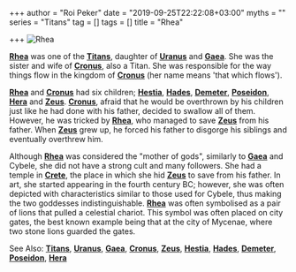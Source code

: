 +++
author = "Roi Peker"
date = "2019-09-25T22:22:08+03:00"
myths = ""
series = "Titans"
tag = []
tags = []
title = "Rhea"

+++
![Rhea](https://www.greekmythology.com/images/mythology/rhea_image_16.jpg)

[**Rhea**](https://www.greekmythology.com/Titans/Rhea/rhea.html "Rhea") was one of the [**Titans**](https://www.greekmythology.com/Titans/titans.html "Titans"), daughter of [**Uranus**](https://www.greekmythology.com/Other_Gods/Uranus/uranus.html "Uranus") and [**Gaea**](https://www.greekmythology.com/Other_Gods/Gaea/gaea.html "Gaea"). She was the sister and wife of [**Cronus**](https://www.greekmythology.com/Titans/Cronus/cronus.html "Cronus"), also a Titan. She was responsible for the way things flow in the kingdom of [**Cronus**](https://www.greekmythology.com/Titans/Cronus/cronus.html "Cronus") (her name means 'that which flows').

[**Rhea**](https://www.greekmythology.com/Titans/Rhea/rhea.html "Rhea") and [**Cronus**](https://www.greekmythology.com/Titans/Cronus/cronus.html "Cronus") had six children; [**Hestia**](https://www.greekmythology.com/Olympians/Hestia/hestia.html "Hestia"), [**Hades**](https://www.greekmythology.com/Olympians/Hades/hades.html "Hades"), [**Demeter**](https://www.greekmythology.com/Other_Gods/Demeter/demeter.html "Demeter"), [**Poseidon**](https://www.greekmythology.com/Olympians/Poseidon/poseidon.html "Poseidon"), [**Hera**](https://www.greekmythology.com/Olympians/Hera/hera.html "Hera") and [**Zeus**](https://www.greekmythology.com/Olympians/Zeus/zeus.html "Zeus"). [**Cronus**](https://www.greekmythology.com/Titans/Cronus/cronus.html "Cronus"), afraid that he would be overthrown by his children just like he had done with his father, decided to swallow all of them. However, he was tricked by [**Rhea**](https://www.greekmythology.com/Titans/Rhea/rhea.html "Rhea"), who managed to save [**Zeus**](https://www.greekmythology.com/Olympians/Zeus/zeus.html "Zeus") from his father. When [**Zeus**](https://www.greekmythology.com/Olympians/Zeus/zeus.html "Zeus") grew up, he forced his father to disgorge his siblings and eventually overthrew him.

Although [**Rhea**](https://www.greekmythology.com/Titans/Rhea/rhea.html "Rhea") was considered the "mother of gods", similarly to [**Gaea**](https://www.greekmythology.com/Other_Gods/Gaea/gaea.html "Gaea") and Cybele, she did not have a strong cult and many followers. She had a temple in [**Crete**](https://www.greekmythology.com/Myths/Places/Crete/crete.html "Crete"), the place in which she hid [**Zeus**](https://www.greekmythology.com/Olympians/Zeus/zeus.html "Zeus") to save from his father. In art, she started appearing in the fourth century BC; however, she was often depicted with characteristics similar to those used for Cybele, thus making the two goddesses indistinguishable. [**Rhea**](https://www.greekmythology.com/Titans/Rhea/rhea.html "Rhea") was often symbolised as a pair of lions that pulled a celestial chariot. This symbol was often placed on city gates, the best known example being that at the city of Mycenae, where two stone lions guarded the gates.

See Also: [**Titans**](https://www.greekmythology.com/Titans/titans.html "Titans"), [**Uranus**](https://www.greekmythology.com/Other_Gods/Uranus/uranus.html "Uranus"), [**Gaea**](https://www.greekmythology.com/Other_Gods/Gaea/gaea.html "Gaea"), [**Cronus**](https://www.greekmythology.com/Titans/Cronus/cronus.html "Cronus"), [**Zeus**](https://www.greekmythology.com/Olympians/Zeus/zeus.html "Zeus"), [**Hestia**](https://www.greekmythology.com/Olympians/Hestia/hestia.html "Hestia"), [**Hades**](https://www.greekmythology.com/Olympians/Hades/hades.html "Hades"), [**Demeter**](https://www.greekmythology.com/Other_Gods/Demeter/demeter.html "Demeter"), [**Poseidon**](https://www.greekmythology.com/Olympians/Poseidon/poseidon.html "Poseidon"), [**Hera**](https://www.greekmythology.com/Olympians/Hera/hera.html "Hera")